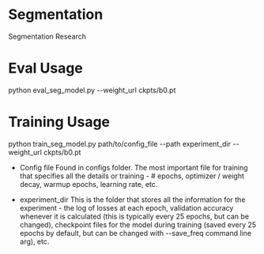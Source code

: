 # Segmentation
Segmentation Research

# Eval Usage
python eval_seg_model.py --weight_url ckpts/b0.pt

# Training Usage
python train_seg_model.py path/to/config_file --path experiment_dir --weight_url ckpts/b0.pt


* Config file
Found in configs folder. The most important file for training that specifies all the details or training - # epochs, optimizer / weight decay, warmup epochs, learning rate, etc.

* experiment_dir
This is the folder that stores all the information for the experiment - the log of losses at each epoch, validation accuracy whenever it is calculated (this is typically every 25 epochs, but can be changed), checkpoint files for the model during training (saved every 25 epochs by default, but can be changed with --save_freq command line arg), etc.
